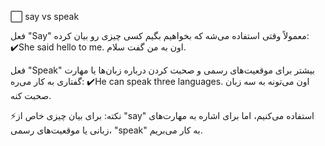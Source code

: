 ⬜️ say vs speak 

فعل "Say" معمولاً وقتی استفاده می‌شه که بخواهیم بگیم کسی چیزی رو بیان کرده:
✔️She said hello to me.
اون به من گفت سلام.

فعل "Speak" بیشتر برای موقعیت‌های رسمی و صحبت کردن درباره زبان‌ها یا مهارت گفتاری به کار می‌ره:
✔️He can speak three languages.
اون می‌تونه به سه زبان صحبت کنه.

⚡️نکته:
برای بیان چیزی خاص از "say" استفاده می‌کنیم، اما برای اشاره به مهارت‌های زبانی یا موقعیت‌های رسمی، "speak" به کار می‌بریم.

